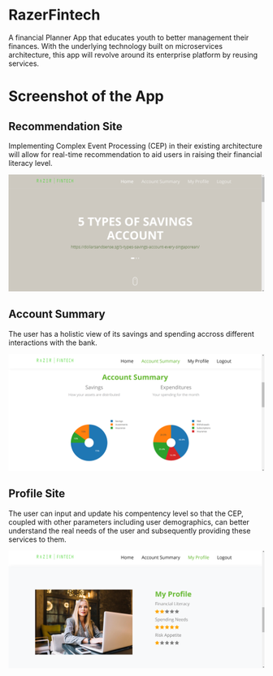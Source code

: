 # RazerFintech
A financial Planner App that educates youth to better management their finances. With the underlying technology built on microservices architecture, this app will revolve around its enterprise platform by reusing services.

# Screenshot of the App
## Recommendation Site
Implementing Complex Event Processing (CEP) in their existing architecture will allow for real-time recommendation to aid users in raising their financial literacy level.

![](/images/recommendation.PNG)

## Account Summary
The user has a holistic view of its savings and spending accross different interactions with the bank.

![](/images/accounts.PNG)

## Profile Site
The user can input and update his compentency level so that the CEP, coupled with other parameters including user demographics, can better understand the real needs of the user and subsequently providing these services to them.

![](/images/profile.PNG)

